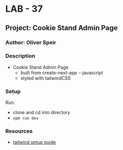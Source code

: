 # LAB - 37

## Project: Cookie Stand Admin Page

### Author: Oliver Speir

### Description

- Cookie Stand Admin Page
    - built from create-next-app --javascript
    - styled with tailwindCSS

### Setup

Run:
- clone and cd into directory
- `npm run dev`

### Resources

- [tailwind setup guide](https://tailwindcss.com/docs/guides/nextjs)